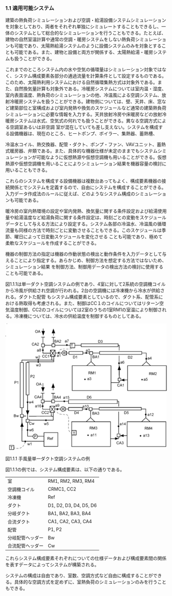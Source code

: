 ### 1.1 適用可能システム

建築の熱負荷シミュレーションおよび空調・給湯設備システムシミュレーションを対象としており、両者をそれぞれ単独にシミュレートすることもできるし、一体のシステムとして総合的なシミュレーションを行うこともできる。たとえば、建物の自然室温計算や通常の空調・暖房システムをしない熱負荷シミュレーションも可能であり、太陽熱給湯システムのように設備システムのみを対象とすることも可能である。また、建物と設備と両方が関係する、太陽熱給湯・暖房システムも扱うことができる。

これまでのところシステム内の水や空気の循環量はシミュレーション対象ではなく、システム構成要素各部分の通過流量を計算条件として設定するものである。このため、太陽熱利用システムにおける自然循環集熱方式は対象外である。また、自然換気量計算も対象外である。冷暖房システムについては室内温・湿度、室内表面温度、熱負荷のシミュレーションの他、冷温風による空調システム、放射冷暖房システムを扱うことができる。建物側については、壁、天井、床、窓など建築部位と室構成および室内発熱や換気のスケジュールなど通常の建築熱負荷シミュレーションに必要な情報を入力する。天井放射冷房や床暖房などの放射冷暖房システムは水式、空気式の何れでも扱うことができる。異なる空調方式による空調室あるいは非空調 室が混在していても差し支えない。システムを構成する設備機器は、現在のところ、ヒートポンプ、ボイラー、集熱器、蓄熱槽、

冷温水コイル、熱交換器、配管・ダクト、ポンプ・ファン、VAVユニット、蓄熱式暖房器、弁類である。また、具体的な機器仕様が未定のままでもシステムシミュレーションが可能なように仮想熱源や仮想空調機も用いることができる。仮想熱源や仮想空調機を用いることによりシミュレーション結果を機器容量の検討に用いることもできる。

これらのシステムを構成する設備機器は複数台あってもよく、構成要素機器の接続関係とでシステムを定義するので、自由にシステムを構成することができる。入力データ作成法のルールに従えば、どのようなシステム構成のシミュレーションも可能である。

暖冷房の室内熱環境の設定や室内発熱、換気量に関する条件設定および給湯使用量や給湯温度など給湯負荷に関する条件設定は、時刻ごとの変動をスケジュールデータとして与える方法により設定する。システム各部の冷温水、冷温風の循環流量も同様の方法で時刻ごとに変動させることもできる。このスケジュールは季節、曜日によって日変動スケジュールを変化させる ことも可能であり、極めて柔軟なスケジュールを作成することができる。

機器の制御方法の指定は機器の作動状態の検出と動作条件を入力データとして与えることにより指定する。あらかじめ、制御方法を想定する方法ではないため、シミュレーション結果 を制御方法、制御用データの検出方法の検討に使用することも可能である。

図1.1.1は単一ダクト空調システムの例であり、4室に対して2系統の空調機コイルから冷風が供給され空調が行われる。2台の空調機には冷凍機から冷水が供給される。ダクトた配管 もシステム構成要素としているので、ダクト系、配管系における熱取得も考慮される。また、制御はCC１のコイルについてはリターン空気温度制御、CC2のコイルについては2室のうちの1室RM1の室温により制御される。冷凍機については、冷水の供給温度を制御するものとしてある。

![手風量単一ダクト空調システムの例](./page_7_image_1.png)

図1.1.1 手風量単一ダクト空調システムの例

図1.1.1の例では、システム構成要素は、以下の通りである。

|  |  |
| --- | --- |
| 室 | RM1, RM2, RM3, RM4 |
| 空調機コイル | CRMC1, CC2 |
| 冷凍機 | Ref |
| ダクト | D1, D2, D3, D4, D5, D6 |
| 分岐ダクト | BA1, BA2, BA3, BA4 |
| 合流ダクト | CA1, CA2, CA3, CA4 |
| 配管 | P1, P2 |
| 分岐配管ヘッダー | Bw |
| 合流配管ヘッダー | Cw |

これらシステム構成要素それぞれについての仕様データおよび構成要素間の関係を表すデータによってシステムが構築される。

システムの構成は自由であり、室数、空調方式など自由に構成することができる。具体的な空調方式を定めずに、室熱負荷のシミュレーションのみを行うこともできる。

